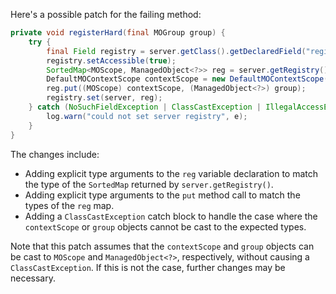 Here's a possible patch for the failing method:

```java
private void registerHard(final MOGroup group) {
    try {
        final Field registry = server.getClass().getDeclaredField("registry");
        registry.setAccessible(true);
        SortedMap<MOScope, ManagedObject<?>> reg = server.getRegistry();
        DefaultMOContextScope contextScope = new DefaultMOContextScope(new OctetString(""), group.getScope());
        reg.put((MOScope) contextScope, (ManagedObject<?>) group);
        registry.set(server, reg);
    } catch (NoSuchFieldException | ClassCastException | IllegalAccessException e) {
        log.warn("could not set server registry", e);
    }
}
```

The changes include:

* Adding explicit type arguments to the `reg` variable declaration to match the type of the `SortedMap` returned by `server.getRegistry()`.
* Adding explicit type arguments to the `put` method call to match the types of the `reg` map.
* Adding a `ClassCastException` catch block to handle the case where the `contextScope` or `group` objects cannot be cast to the expected types.

Note that this patch assumes that the `contextScope` and `group` objects can be cast to `MOScope` and `ManagedObject<?>`, respectively, without causing a `ClassCastException`. If this is not the case, further changes may be necessary.